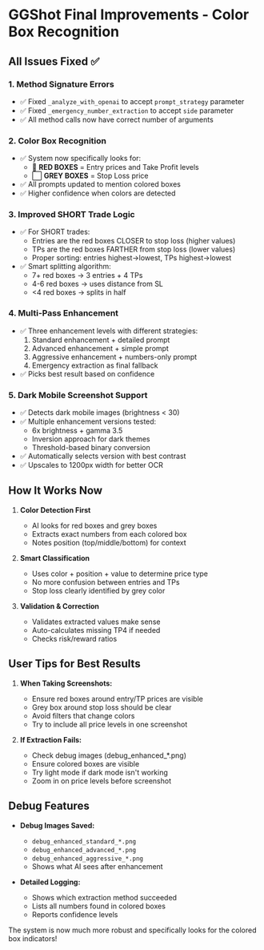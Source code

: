 # GGShot Final Improvements - Color Box Recognition

## All Issues Fixed ✅

### 1. **Method Signature Errors**
- ✅ Fixed `_analyze_with_openai` to accept `prompt_strategy` parameter
- ✅ Fixed `_emergency_number_extraction` to accept `side` parameter
- ✅ All method calls now have correct number of arguments

### 2. **Color Box Recognition**
- ✅ System now specifically looks for:
  - 🔴 **RED BOXES** = Entry prices and Take Profit levels
  - ⬜ **GREY BOXES** = Stop Loss price
- ✅ All prompts updated to mention colored boxes
- ✅ Higher confidence when colors are detected

### 3. **Improved SHORT Trade Logic**
- ✅ For SHORT trades:
  - Entries are the red boxes CLOSER to stop loss (higher values)
  - TPs are the red boxes FARTHER from stop loss (lower values)
  - Proper sorting: entries highest→lowest, TPs highest→lowest
- ✅ Smart splitting algorithm:
  - 7+ red boxes → 3 entries + 4 TPs
  - 4-6 red boxes → uses distance from SL
  - <4 red boxes → splits in half

### 4. **Multi-Pass Enhancement**
- ✅ Three enhancement levels with different strategies:
  1. Standard enhancement + detailed prompt
  2. Advanced enhancement + simple prompt  
  3. Aggressive enhancement + numbers-only prompt
  4. Emergency extraction as final fallback
- ✅ Picks best result based on confidence

### 5. **Dark Mobile Screenshot Support**
- ✅ Detects dark mobile images (brightness < 30)
- ✅ Multiple enhancement versions tested:
  - 6x brightness + gamma 3.5
  - Inversion approach for dark themes
  - Threshold-based binary conversion
- ✅ Automatically selects version with best contrast
- ✅ Upscales to 1200px width for better OCR

## How It Works Now

1. **Color Detection First**
   - AI looks for red boxes and grey boxes
   - Extracts exact numbers from each colored box
   - Notes position (top/middle/bottom) for context

2. **Smart Classification**
   - Uses color + position + value to determine price type
   - No more confusion between entries and TPs
   - Stop loss clearly identified by grey color

3. **Validation & Correction**
   - Validates extracted values make sense
   - Auto-calculates missing TP4 if needed
   - Checks risk/reward ratios

## User Tips for Best Results

1. **When Taking Screenshots:**
   - Ensure red boxes around entry/TP prices are visible
   - Grey box around stop loss should be clear
   - Avoid filters that change colors
   - Try to include all price levels in one screenshot

2. **If Extraction Fails:**
   - Check debug images (debug_enhanced_*.png)
   - Ensure colored boxes are visible
   - Try light mode if dark mode isn't working
   - Zoom in on price levels before screenshot

## Debug Features

- **Debug Images Saved:**
  - `debug_enhanced_standard_*.png`
  - `debug_enhanced_advanced_*.png`
  - `debug_enhanced_aggressive_*.png`
  - Shows what AI sees after enhancement

- **Detailed Logging:**
  - Shows which extraction method succeeded
  - Lists all numbers found in colored boxes
  - Reports confidence levels

The system is now much more robust and specifically looks for the colored box indicators!